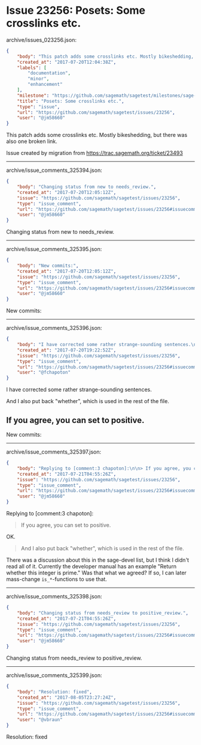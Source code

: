 # Issue 23256: Posets: Some crosslinks etc.

archive/issues_023256.json:
```json
{
    "body": "This patch adds some crosslinks etc. Mostly bikeshedding, but there was also one broken link.\n\n\nIssue created by migration from https://trac.sagemath.org/ticket/23493\n\n",
    "created_at": "2017-07-20T12:04:38Z",
    "labels": [
        "documentation",
        "minor",
        "enhancement"
    ],
    "milestone": "https://github.com/sagemath/sagetest/milestones/sage-8.1",
    "title": "Posets: Some crosslinks etc.",
    "type": "issue",
    "url": "https://github.com/sagemath/sagetest/issues/23256",
    "user": "@jm58660"
}
```
This patch adds some crosslinks etc. Mostly bikeshedding, but there was also one broken link.


Issue created by migration from https://trac.sagemath.org/ticket/23493





---

archive/issue_comments_325394.json:
```json
{
    "body": "Changing status from new to needs_review.",
    "created_at": "2017-07-20T12:05:12Z",
    "issue": "https://github.com/sagemath/sagetest/issues/23256",
    "type": "issue_comment",
    "url": "https://github.com/sagemath/sagetest/issues/23256#issuecomment-325394",
    "user": "@jm58660"
}
```

Changing status from new to needs_review.



---

archive/issue_comments_325395.json:
```json
{
    "body": "New commits:",
    "created_at": "2017-07-20T12:05:12Z",
    "issue": "https://github.com/sagemath/sagetest/issues/23256",
    "type": "issue_comment",
    "url": "https://github.com/sagemath/sagetest/issues/23256#issuecomment-325395",
    "user": "@jm58660"
}
```

New commits:



---

archive/issue_comments_325396.json:
```json
{
    "body": "I have corrected some rather strange-sounding sentences.\n\nAnd I also put back \"whether\", which is used in the rest of the file.\n\nIf you agree, you can set to positive.\n----\nNew commits:",
    "created_at": "2017-07-20T19:22:52Z",
    "issue": "https://github.com/sagemath/sagetest/issues/23256",
    "type": "issue_comment",
    "url": "https://github.com/sagemath/sagetest/issues/23256#issuecomment-325396",
    "user": "@fchapoton"
}
```

I have corrected some rather strange-sounding sentences.

And I also put back "whether", which is used in the rest of the file.

If you agree, you can set to positive.
----
New commits:



---

archive/issue_comments_325397.json:
```json
{
    "body": "Replying to [comment:3 chapoton]:\n\n> If you agree, you can set to positive.\n\nOK.\n\n> And I also put back \"whether\", which is used in the rest of the file.\n\nThere was a discussion about this in the sage-devel list, but I think I didn't read all of it. Currently the developer manual has an example \"Return whether this integer is prime.\" Was that what we agreed? If so, I can later mass-change `is_*`-functions to use that.",
    "created_at": "2017-07-21T04:55:26Z",
    "issue": "https://github.com/sagemath/sagetest/issues/23256",
    "type": "issue_comment",
    "url": "https://github.com/sagemath/sagetest/issues/23256#issuecomment-325397",
    "user": "@jm58660"
}
```

Replying to [comment:3 chapoton]:

> If you agree, you can set to positive.

OK.

> And I also put back "whether", which is used in the rest of the file.

There was a discussion about this in the sage-devel list, but I think I didn't read all of it. Currently the developer manual has an example "Return whether this integer is prime." Was that what we agreed? If so, I can later mass-change `is_*`-functions to use that.



---

archive/issue_comments_325398.json:
```json
{
    "body": "Changing status from needs_review to positive_review.",
    "created_at": "2017-07-21T04:55:26Z",
    "issue": "https://github.com/sagemath/sagetest/issues/23256",
    "type": "issue_comment",
    "url": "https://github.com/sagemath/sagetest/issues/23256#issuecomment-325398",
    "user": "@jm58660"
}
```

Changing status from needs_review to positive_review.



---

archive/issue_comments_325399.json:
```json
{
    "body": "Resolution: fixed",
    "created_at": "2017-08-05T23:27:24Z",
    "issue": "https://github.com/sagemath/sagetest/issues/23256",
    "type": "issue_comment",
    "url": "https://github.com/sagemath/sagetest/issues/23256#issuecomment-325399",
    "user": "@vbraun"
}
```

Resolution: fixed
